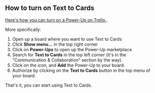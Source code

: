 ## How to turn on Text to Cards

[Here's how you can turn on a Power-Up on Trello.](https://help.trello.com/article/810-enabling-power-ups).

More specifically:

1. Open up a board where you want to use Text to Cards
2. Click __Show menu...__ in the top right corner
3. Click on __Power-Ups__ to open up the Power-Up marketplace
4. Search for __Text to Cards__ in the top left corner (it's in the "Communication & Collaboration" section by the way).
5. Click on the icon, and __Add__ the Power-Up to your board.
6. Authorize by clicking on the __Text to Cards__ button in the top menu of your board.

That's it, you can start using Text to Cards.

